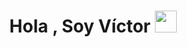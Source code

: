 <h1 align="center"><b>Hola , Soy Víctor  </b><img src="https://media.giphy.com/media/hvRJCLFzcasrR4ia7z/giphy.gif" width="35"></h1>
